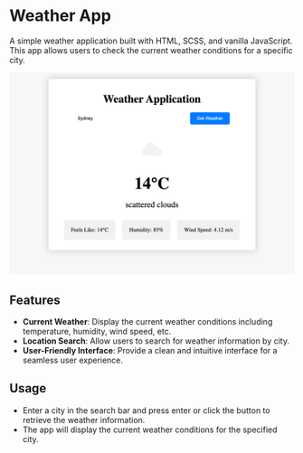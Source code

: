 # Weather App

A simple weather application built with HTML, SCSS, and vanilla JavaScript. This app allows users to check the current weather conditions for a specific city.

![Weather App Screenshot](/image.png)

## Features

- **Current Weather**: Display the current weather conditions including temperature, humidity, wind speed, etc.
- **Location Search**: Allow users to search for weather information by city.
- **User-Friendly Interface**: Provide a clean and intuitive interface for a seamless user experience.

## Usage

- Enter a city in the search bar and press enter or click the button to retrieve the weather information.
- The app will display the current weather conditions for the specified city.
